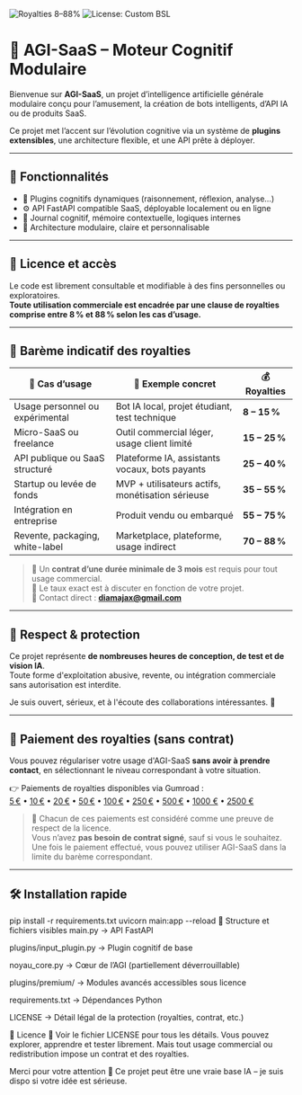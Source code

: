 ![Royalties 8–88%](https://img.shields.io/badge/Royalties-8%20to%2088%25-important?style=flat-square&color=red)
![License: Custom BSL](https://img.shields.io/badge/license-Custom%20BSL-blue)

# 🧠 AGI-SaaS – Moteur Cognitif Modulaire

Bienvenue sur **AGI-SaaS**, un projet d’intelligence artificielle générale modulaire conçu pour l’amusement, la création de bots intelligents, d’API IA ou de produits SaaS.

Ce projet met l’accent sur l’évolution cognitive via un système de **plugins extensibles**, une architecture flexible, et une API prête à déployer.

---

## 🚀 Fonctionnalités

- 🔌 Plugins cognitifs dynamiques (raisonnement, réflexion, analyse…)
- ⚙️ API FastAPI compatible SaaS, déployable localement ou en ligne
- 💾 Journal cognitif, mémoire contextuelle, logiques internes
- 🧱 Architecture modulaire, claire et personnalisable

---

## 💸 Licence et accès

Le code est librement consultable et modifiable à des fins personnelles ou exploratoires.  
**Toute utilisation commerciale est encadrée par une clause de royalties comprise entre 8 % et 88 % selon les cas d’usage.**

---

## 📜 Barème indicatif des royalties

| 💼 Cas d’usage                      | 🎯 Exemple concret                              | 💰 Royalties |
|-----------------------------------|-------------------------------------------------|--------------|
| Usage personnel ou expérimental   | Bot IA local, projet étudiant, test technique  | **8 – 15 %** |
| Micro-SaaS ou freelance           | Outil commercial léger, usage client limité    | **15 – 25 %** |
| API publique ou SaaS structuré    | Plateforme IA, assistants vocaux, bots payants | **25 – 40 %** |
| Startup ou levée de fonds         | MVP + utilisateurs actifs, monétisation sérieuse| **35 – 55 %** |
| Intégration en entreprise         | Produit vendu ou embarqué                      | **55 – 75 %** |
| Revente, packaging, white-label   | Marketplace, plateforme, usage indirect        | **70 – 88 %** |

> 📝 Un **contrat d’une durée minimale de 3 mois** est requis pour tout usage commercial.  
> 💼 Le taux exact est à discuter en fonction de votre projet.  
> 📧 Contact direct : **[diamajax@gmail.com](mailto:diamajax@gmail.com)**

---

## 🔐 Respect & protection

Ce projet représente **de nombreuses heures de conception, de test et de vision IA**.  
Toute forme d'exploitation abusive, revente, ou intégration commerciale sans autorisation est interdite.

Je suis ouvert, sérieux, et à l'écoute des collaborations intéressantes. 🤝

---

## 💸 Paiement des royalties (sans contrat)

Vous pouvez régulariser votre usage d'AGI-SaaS **sans avoir à prendre contact**, en sélectionnant le niveau correspondant à votre situation.

👉 Paiements de royalties disponibles via Gumroad :  
[5 €](https://diamajewel.gumroad.com/l/fuxhg) • [10 €](https://diamajewel.gumroad.com/l/dhhlc) • [20 €](https://diamajewel.gumroad.com/l/hwxxle) • [50 €](https://diamajewel.gumroad.com/l/odvvy) • [100 €](https://diamajewel.gumroad.com/l/ijpnf) • [250 €](https://diamajewel.gumroad.com/l/gunxf) • [500 €](https://diamajewel.gumroad.com/l/sllxv) • [1000 €](https://diamajewel.gumroad.com/l/qmhqx) • [2500 €](https://diamajewel.gumroad.com/l/fqtirg)

> 📜 Chacun de ces paiements est considéré comme une preuve de respect de la licence.  
> Vous n’avez **pas besoin de contrat signé**, sauf si vous le souhaitez.  
> Une fois le paiement effectué, vous pouvez utiliser AGI-SaaS dans la limite du barème correspondant.


---

## 🛠 Installation rapide


pip install -r requirements.txt
uvicorn main:app --reload
📁 Structure et fichiers visibles
main.py → API FastAPI

plugins/input_plugin.py → Plugin cognitif de base

noyau_core.py → Cœur de l’AGI (partiellement déverrouillable)

plugins/premium/ → Modules avancés accessibles sous licence

requirements.txt → Dépendances Python

LICENSE → Détail légal de la protection (royalties, contrat, etc.)

📄 Licence
📜 Voir le fichier LICENSE pour tous les détails.
Vous pouvez explorer, apprendre et tester librement.
Mais tout usage commercial ou redistribution impose un contrat et des royalties.

Merci pour votre attention 🙏
Ce projet peut être une vraie base IA – je suis dispo si votre idée est sérieuse.
